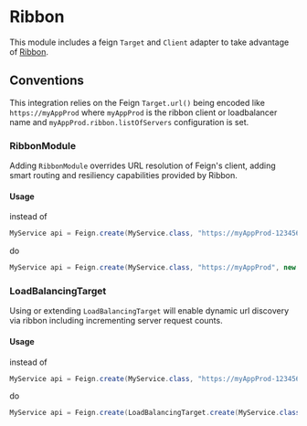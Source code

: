 # Ribbon
This module includes a feign `Target` and `Client` adapter to take advantage of [Ribbon](https://github.com/Netflix/ribbon).

## Conventions
This integration relies on the Feign `Target.url()` being encoded like `https://myAppProd` where `myAppProd` is the ribbon client or loadbalancer name and `myAppProd.ribbon.listOfServers` configuration is set.

### RibbonModule
Adding `RibbonModule` overrides URL resolution of Feign's client, adding smart routing and resiliency capabilities provided by Ribbon.

#### Usage
instead of 
```java
MyService api = Feign.create(MyService.class, "https://myAppProd-1234567890.us-east-1.elb.amazonaws.com");
```
do
```java
MyService api = Feign.create(MyService.class, "https://myAppProd", new RibbonModule());
```
### LoadBalancingTarget
Using or extending `LoadBalancingTarget` will enable dynamic url discovery via ribbon including incrementing server request counts.

#### Usage
instead of 
```java
MyService api = Feign.create(MyService.class, "https://myAppProd-1234567890.us-east-1.elb.amazonaws.com");
```
do
```java
MyService api = Feign.create(LoadBalancingTarget.create(MyService.class, "https://myAppProd"));
```
